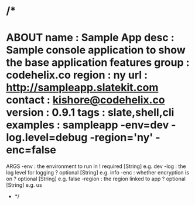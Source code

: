 

  /*
 ==============================================
 ABOUT
 name     :  Sample App
 desc     :  Sample console application to show the base application features
 group    :  codehelix.co
 region   :  ny
 url      :  http://sampleapp.slatekit.com
 contact  :  kishore@codehelix.co
 version  :  0.9.1
 tags     :  slate,shell,cli
 examples :  sampleapp -env=dev -log.level=debug -region='ny' -enc=false
 ==============================================

 ARGS
 -env     :  the environment to run in
             ! required  [String]  e.g. dev
 -log     :  the log level for logging
             ? optional  [String]  e.g. info
 -enc     :  whether encryption is on
             ? optional  [String]  e.g. false
 -region  :  the region linked to app
             ? optional  [String]  e.g. us

  * */